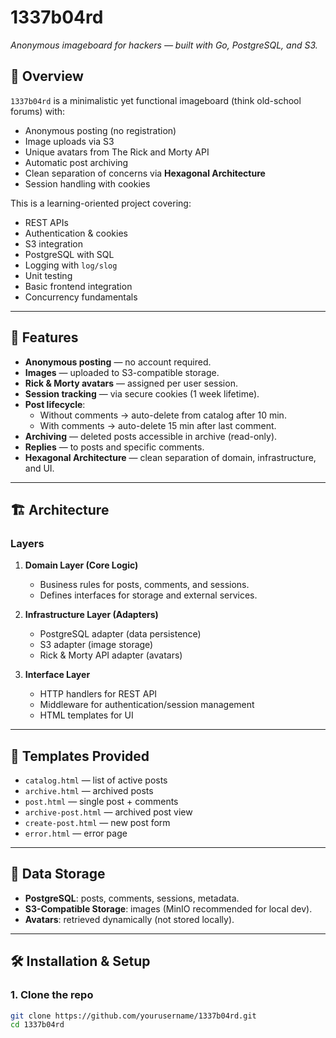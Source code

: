 # 1337b04rd  
_Anonymous imageboard for hackers — built with Go, PostgreSQL, and S3._

## 📖 Overview

`1337b04rd` is a minimalistic yet functional imageboard (think old-school forums) with:
- Anonymous posting (no registration)
- Image uploads via S3
- Unique avatars from The Rick and Morty API
- Automatic post archiving
- Clean separation of concerns via **Hexagonal Architecture**
- Session handling with cookies

This is a learning-oriented project covering:
- REST APIs
- Authentication & cookies
- S3 integration
- PostgreSQL with SQL
- Logging with `log/slog`
- Unit testing
- Basic frontend integration
- Concurrency fundamentals

---

## 🚀 Features

- **Anonymous posting** — no account required.
- **Images** — uploaded to S3-compatible storage.
- **Rick & Morty avatars** — assigned per user session.
- **Session tracking** — via secure cookies (1 week lifetime).
- **Post lifecycle**:
  - Without comments → auto-delete from catalog after 10 min.
  - With comments → auto-delete 15 min after last comment.
- **Archiving** — deleted posts accessible in archive (read-only).
- **Replies** — to posts and specific comments.
- **Hexagonal Architecture** — clean separation of domain, infrastructure, and UI.

---

## 🏗 Architecture

### Layers
1. **Domain Layer (Core Logic)**  
   - Business rules for posts, comments, and sessions.
   - Defines interfaces for storage and external services.

2. **Infrastructure Layer (Adapters)**  
   - PostgreSQL adapter (data persistence)
   - S3 adapter (image storage)
   - Rick & Morty API adapter (avatars)

3. **Interface Layer**  
   - HTTP handlers for REST API
   - Middleware for authentication/session management
   - HTML templates for UI

---

## 📂 Templates Provided
- `catalog.html` — list of active posts
- `archive.html` — archived posts
- `post.html` — single post + comments
- `archive-post.html` — archived post view
- `create-post.html` — new post form
- `error.html` — error page

---

## 💾 Data Storage
- **PostgreSQL**: posts, comments, sessions, metadata.
- **S3-Compatible Storage**: images (MinIO recommended for local dev).
- **Avatars**: retrieved dynamically (not stored locally).

---

## 🛠 Installation & Setup

### 1. Clone the repo
```sh
git clone https://github.com/yourusername/1337b04rd.git
cd 1337b04rd
